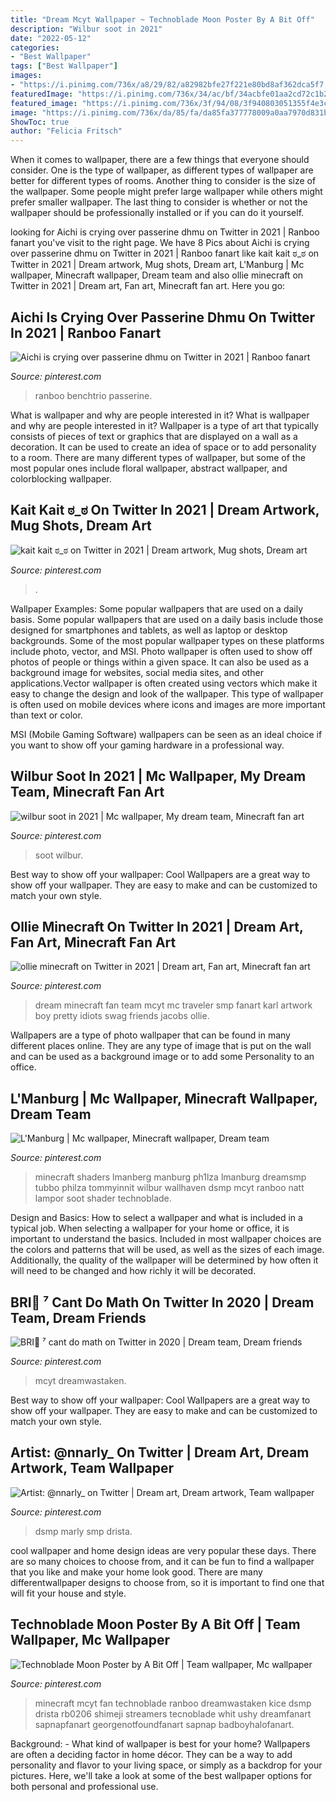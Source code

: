 ```yaml
---
title: "Dream Mcyt Wallpaper ~ Technoblade Moon Poster By A Bit Off"
description: "Wilbur soot in 2021"
date: "2022-05-12"
categories:
- "Best Wallpaper"
tags: ["Best Wallpaper"]
images:
- "https://i.pinimg.com/736x/a8/29/82/a82982bfe27f221e80bd8af362dca5f7.jpg"
featuredImage: "https://i.pinimg.com/736x/34/ac/bf/34acbfe01aa2cd72c1b24017b754ecd5.jpg"
featured_image: "https://i.pinimg.com/736x/3f/94/08/3f940803051355f4e3c11027ca69601d.jpg"
image: "https://i.pinimg.com/736x/da/85/fa/da85fa377778009a0aa7970d831b08d2.jpg"
ShowToc: true
author: "Felicia Fritsch"
---
```



When it comes to wallpaper, there are a few things that everyone should consider. One is the type of wallpaper, as different types of wallpaper are better for different types of rooms. Another thing to consider is the size of the wallpaper. Some people might prefer large wallpaper while others might prefer smaller wallpaper. The last thing to consider is whether or not the wallpaper should be professionally installed or if you can do it yourself.

	

		
looking for Aichi is crying over passerine dhmu on Twitter in 2021 | Ranboo fanart you've visit to the right page. We have 8 Pics about Aichi is crying over passerine dhmu on Twitter in 2021 | Ranboo fanart like kait kait ಠ_ಠ on Twitter in 2021 | Dream artwork, Mug shots, Dream art, L&#039;Manburg | Mc wallpaper, Minecraft wallpaper, Dream team and also ollie minecraft on Twitter in 2021 | Dream art, Fan art, Minecraft fan art. Here you go:
		
    
## Aichi Is Crying Over Passerine Dhmu On Twitter In 2021 | Ranboo Fanart

<img loading=lazy src="https://i.pinimg.com/736x/c9/5d/cf/c95dcf84cf6e9366cdcb2ca16a6a00a2.jpg" onerror="this.onerror=null;this.src='https://tse1.mm.bing.net/th?id=OIP.l4QMTDm-mbWTfA728RNkWAHaEK&amp;pid=15.1';" alt="Aichi is crying over passerine dhmu on Twitter in 2021 | Ranboo fanart">

_Source: pinterest.com_

>ranboo benchtrio passerine. 

	

What is wallpaper and why are people interested in it?
What is wallpaper and why are people interested in it?
Wallpaper is a type of art that typically consists of pieces of text or graphics that are displayed on a wall as a decoration. It can be used to create an idea of space or to add personality to a room. There are many different types of wallpaper, but some of the most popular ones include floral wallpaper, abstract wallpaper, and colorblocking wallpaper.

    
## Kait Kait ಠ_ಠ On Twitter In 2021 | Dream Artwork, Mug Shots, Dream Art

<img loading=lazy src="https://i.pinimg.com/736x/f9/28/8f/f9288f67a8d6fc4ec9c3ab1d157bcedd.jpg" onerror="this.onerror=null;this.src='https://tse2.mm.bing.net/th?id=OIP.0rlWdYhRqOfF68ki9dOAUAHaJu&amp;pid=15.1';" alt="kait kait ಠ_ಠ on Twitter in 2021 | Dream artwork, Mug shots, Dream art">

_Source: pinterest.com_

>. 

	

Wallpaper Examples: Some popular wallpapers that are used on a daily basis.
Some popular wallpapers that are used on a daily basis include those designed for smartphones and tablets, as well as laptop or desktop backgrounds. Some of the most popular wallpaper types on these platforms include photo, vector, and MSI. 
Photo wallpaper is often used to show off photos of people or things within a given space. It can also be used as a background image for websites, social media sites, and other applications.Vector wallpaper is often created using vectors which make it easy to change the design and look of the wallpaper. This type of wallpaper is often used on mobile devices where icons and images are more important than text or color. 

MSI (Mobile Gaming Software) wallpapers can be seen as an ideal choice if you want to show off your gaming hardware in a professional way.

    
## Wilbur Soot In 2021 | Mc Wallpaper, My Dream Team, Minecraft Fan Art

<img loading=lazy src="https://i.pinimg.com/736x/43/f7/f7/43f7f7500a1144a6048af7b2abd3ae41.jpg" onerror="this.onerror=null;this.src='https://tse2.mm.bing.net/th?id=OIP.3Ub5wJkyswdlDaCCs5n4pQHaJI&amp;pid=15.1';" alt="wilbur soot in 2021 | Mc wallpaper, My dream team, Minecraft fan art">

_Source: pinterest.com_

>soot wilbur. 

	

Best way to show off your wallpaper:
Cool Wallpapers are a great way to show off your wallpaper. They are easy to make and can be customized to match your own style.

    
## Ollie Minecraft On Twitter In 2021 | Dream Art, Fan Art, Minecraft Fan Art

<img loading=lazy src="https://i.pinimg.com/736x/34/ac/bf/34acbfe01aa2cd72c1b24017b754ecd5.jpg" onerror="this.onerror=null;this.src='https://tse2.mm.bing.net/th?id=OIP.axZXxMcR47VISkQzD3M8FwHaMB&amp;pid=15.1';" alt="ollie minecraft on Twitter in 2021 | Dream art, Fan art, Minecraft fan art">

_Source: pinterest.com_

>dream minecraft fan team mcyt mc traveler smp fanart karl artwork boy pretty idiots swag friends jacobs ollie. 

	



Wallpapers are a type of photo wallpaper that can be found in many different places online. They are any type of image that is put on the wall and can be used as a background image or to add some Personality to an office.

    
## L&#039;Manburg | Mc Wallpaper, Minecraft Wallpaper, Dream Team

<img loading=lazy src="https://i.pinimg.com/736x/a8/29/82/a82982bfe27f221e80bd8af362dca5f7.jpg" onerror="this.onerror=null;this.src='https://tse1.mm.bing.net/th?id=OIP.hyX8ZZCiGCqpr2fxrhpsMQHaEK&amp;pid=15.1';" alt="L&#039;Manburg | Mc wallpaper, Minecraft wallpaper, Dream team">

_Source: pinterest.com_

>minecraft shaders lmanberg manburg ph1lza lmanburg dreamsmp tubbo philza tommyinnit wilbur wallhaven dsmp mcyt ranboo natt lampor soot shader technoblade. 

	

Design and Basics: How to select a wallpaper and what is included in a typical job.
When selecting a wallpaper for your home or office, it is important to understand the basics. Included in most wallpaper choices are the colors and patterns that will be used, as well as the sizes of each image. Additionally, the quality of the wallpaper will be determined by how often it will need to be changed and how richly it will be decorated.

    
## BRI🤠 ⁷ Cant Do Math On Twitter In 2020 | Dream Team, Dream Friends

<img loading=lazy src="https://i.pinimg.com/736x/03/db/d4/03dbd48ed95e044ad33da2c5947a17ae.jpg" onerror="this.onerror=null;this.src='https://tse1.mm.bing.net/th?id=OIP.U7BOZKjzj9jWr-pRDgba2QHaF7&amp;pid=15.1';" alt="BRI🤠 ⁷ cant do math on Twitter in 2020 | Dream team, Dream friends">

_Source: pinterest.com_

>mcyt dreamwastaken. 

	

Best way to show off your wallpaper:
Cool Wallpapers are a great way to show off your wallpaper. They are easy to make and can be customized to match your own style.

    
## Artist: @nnarly_ On Twitter | Dream Art, Dream Artwork, Team Wallpaper

<img loading=lazy src="https://i.pinimg.com/736x/da/85/fa/da85fa377778009a0aa7970d831b08d2.jpg" onerror="this.onerror=null;this.src='https://tse2.mm.bing.net/th?id=OIP.Hed4e8PWiraPw6sgK4_5QgHaLs&amp;pid=15.1';" alt="Artist: @nnarly_ on Twitter | Dream art, Dream artwork, Team wallpaper">

_Source: pinterest.com_

>dsmp marly smp drista. 

	

cool wallpaper and home design ideas are very popular these days. There are so many choices to choose from, and it can be fun to find a wallpaper that you like and make your home look good. There are many differentwallpaper designs to choose from, so it is important to find one that will fit your house and style.

    
## Technoblade Moon Poster By A Bit Off | Team Wallpaper, Mc Wallpaper

<img loading=lazy src="https://i.pinimg.com/736x/3f/94/08/3f940803051355f4e3c11027ca69601d.jpg" onerror="this.onerror=null;this.src='https://tse3.mm.bing.net/th?id=OIP.ESBgMNjK9OMLXBmjWO7pfAHaJ3&amp;pid=15.1';" alt="Technoblade Moon Poster by A Bit Off | Team wallpaper, Mc wallpaper">

_Source: pinterest.com_

>minecraft mcyt fan technoblade ranboo dreamwastaken kice dsmp drista rb0206 shimeji streamers tecnoblade whit ushy dreamfanart sapnapfanart georgenotfoundfanart sapnap badboyhalofanart. 

	

Background: - What kind of wallpaper is best for your home?
Wallpapers are often a deciding factor in home décor. They can be a way to add personality and flavor to your living space, or simply as a backdrop for your pictures. Here, we'll take a look at some of the best wallpaper options for both personal and professional use.

